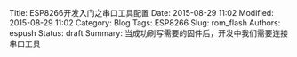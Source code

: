 Title: ESP8266开发入门之串口工具配置
Date: 2015-08-29 11:02
Modified: 2015-08-29 11:02
Category: Blog
Tags: ESP8266
Slug: rom_flash
Authors: espush
Status: draft
Summary: 当成功刷写需要的固件后，开发中我们需要连接串口工具